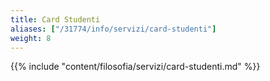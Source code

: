 ```yaml
---
title: Card Studenti
aliases: ["/31774/info/servizi/card-studenti"]
weight: 8
---
```


{{% include "content/filosofia/servizi/card-studenti.md" %}}

